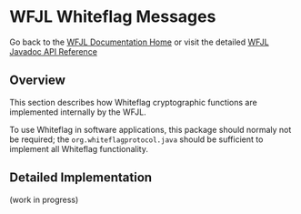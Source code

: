 # WFJL Whiteflag Messages

Go back to the [WFJL Documentation Home](../index.md) or visit
the detailed [WFJL Javadoc API Reference](../javadoc)

## Overview

This section describes how Whiteflag cryptographic functions are implemented
internally by the WFJL.

To use Whiteflag in software applications, this package should normaly not
be required; the `org.whiteflagprotocol.java` should be sufficient to implement
all Whiteflag functionality.

## Detailed Implementation

(work in progress)
